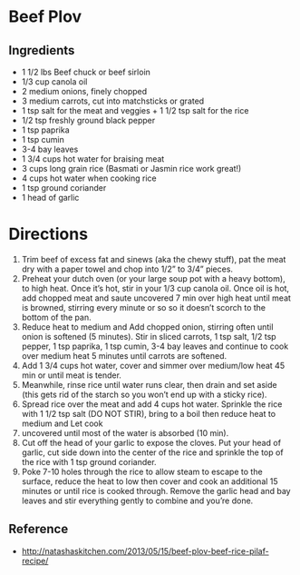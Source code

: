 # Beef Plov

## Ingredients
* 1 1/2 lbs Beef chuck or beef sirloin
* 1/3 cup canola oil
* 2 medium onions, finely chopped
* 3 medium carrots, cut into matchsticks or grated
* 1 tsp salt for the meat and veggies + 1 1/2 tsp salt for the rice
* 1/2 tsp freshly ground black pepper
* 1 tsp paprika
* 1 tsp cumin
* 3-4 bay leaves
* 1 3/4 cups hot water for braising meat
* 3 cups long grain rice (Basmati or Jasmin rice work great!)
* 4 cups hot water when cooking rice
* 1 tsp ground coriander
* 1 head of garlic

# Directions
1. Trim beef of excess fat and sinews (aka the chewy stuff), pat the meat dry with a paper towel and chop into 1/2” to 3/4” pieces.
2. Preheat your dutch oven (or your large soup pot with a heavy bottom), to high heat. Once it’s hot, stir in your 1/3 cup canola oil. Once oil is hot, add chopped meat and saute uncovered 7 min over high heat until meat is browned, stirring every minute or so so it doesn’t scorch to the bottom of the pan.
3. Reduce heat to medium and Add chopped onion, stirring often until onion is softened (5 minutes). Stir in sliced carrots, 1 tsp salt, 1/2 tsp pepper, 1 tsp paprika, 1 tsp cumin, 3-4 bay leaves and continue to cook over medium heat 5 minutes until carrots are softened.
4. Add 1 3/4 cups hot water, cover and simmer over medium/low heat 45 min or until meat is tender.
5. Meanwhile, rinse rice until water runs clear, then drain and set aside (this gets rid of the starch so you won’t end up with a sticky rice).
6. Spread rice over the meat and add 4 cups hot water. Sprinkle the rice with 1 1/2 tsp salt (DO NOT STIR), bring to a boil then reduce heat to medium and Let cook
7. uncovered until most of the water is absorbed (10 min).
8. Cut off the head of your garlic to expose the cloves. Put your head of garlic, cut side down into the center of the rice and sprinkle the top of the rice with 1 tsp ground coriander.
9. Poke 7-10 holes through the rice to allow steam to escape to the surface, reduce the heat to low then cover and cook an additional 15 minutes or until rice is cooked through. Remove the garlic head and bay leaves and stir everything gently to combine and you’re done.

## Reference
* http://natashaskitchen.com/2013/05/15/beef-plov-beef-rice-pilaf-recipe/
